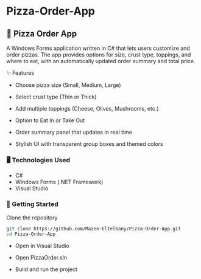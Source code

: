  # Pizza-Order-App  

## 🍕 Pizza Order App

A Windows Forms application written in C# that lets users customize and order pizzas. The app provides options for size, crust type, toppings, and where to eat, with an automatically updated order summary and total price.

✨ Features  

- Choose pizza size (Small, Medium, Large)

- Select crust type (Thin or Thick)

- Add multiple toppings (Cheese, Olives, Mushrooms, etc.)

- Option to Eat In or Take Out

- Order summary panel that updates in real time

- Stylish UI with transparent group boxes and themed colors

### 🖥️ Technologies Used

- C#
- Windows Forms (.NET Framework)
- Visual Studio

### 🚀 Getting Started  
Clone the repository  
```bash
git clone https://github.com/Mazen-Eltelbany/Pizza-Order-App.git
cd Pizza-Order-App
```
- Open in Visual Studio

- Open PizzaOrder.sln

- Build and run the project
